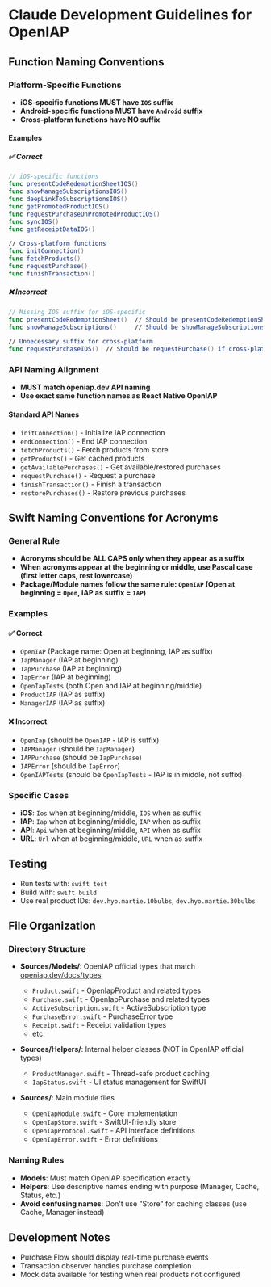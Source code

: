 # Claude Development Guidelines for OpenIAP

## Function Naming Conventions

### Platform-Specific Functions

- **iOS-specific functions MUST have `IOS` suffix**
- **Android-specific functions MUST have `Android` suffix**
- **Cross-platform functions have NO suffix**

#### Examples

##### ✅ Correct
```swift
// iOS-specific functions
func presentCodeRedemptionSheetIOS()
func showManageSubscriptionsIOS()
func deepLinkToSubscriptionsIOS()
func getPromotedProductIOS()
func requestPurchaseOnPromotedProductIOS()
func syncIOS()
func getReceiptDataIOS()

// Cross-platform functions
func initConnection()
func fetchProducts()
func requestPurchase()
func finishTransaction()
```

##### ❌ Incorrect
```swift
// Missing IOS suffix for iOS-specific
func presentCodeRedemptionSheet()  // Should be presentCodeRedemptionSheetIOS()
func showManageSubscriptions()     // Should be showManageSubscriptionsIOS()

// Unnecessary suffix for cross-platform
func requestPurchaseIOS()  // Should be requestPurchase() if cross-platform
```

### API Naming Alignment

- **MUST match openiap.dev API naming**
- **Use exact same function names as React Native OpenIAP**

#### Standard API Names
- `initConnection()` - Initialize IAP connection
- `endConnection()` - End IAP connection  
- `fetchProducts()` - Fetch products from store
- `getProducts()` - Get cached products
- `getAvailablePurchases()` - Get available/restored purchases
- `requestPurchase()` - Request a purchase
- `finishTransaction()` - Finish a transaction
- `restorePurchases()` - Restore previous purchases

## Swift Naming Conventions for Acronyms

### General Rule

- **Acronyms should be ALL CAPS only when they appear as a suffix**
- **When acronyms appear at the beginning or middle, use Pascal case (first letter caps, rest lowercase)**
- **Package/Module names follow the same rule: `OpenIAP` (Open at beginning = `Open`, IAP as suffix = `IAP`)**

### Examples

#### ✅ Correct

- `OpenIAP` (Package name: Open at beginning, IAP as suffix)
- `IapManager` (IAP at beginning)
- `IapPurchase` (IAP at beginning)
- `IapError` (IAP at beginning)
- `OpenIapTests` (both Open and IAP at beginning/middle)
- `ProductIAP` (IAP as suffix)
- `ManagerIAP` (IAP as suffix)

#### ❌ Incorrect

- `OpenIap` (should be `OpenIAP` - IAP is suffix)
- `IAPManager` (should be `IapManager`)
- `IAPPurchase` (should be `IapPurchase`)
- `IAPError` (should be `IapError`)
- `OpenIAPTests` (should be `OpenIapTests` - IAP is in middle, not suffix)

### Specific Cases

- **iOS**: `Ios` when at beginning/middle, `IOS` when as suffix
- **IAP**: `Iap` when at beginning/middle, `IAP` when as suffix  
- **API**: `Api` when at beginning/middle, `API` when as suffix
- **URL**: `Url` when at beginning/middle, `URL` when as suffix

## Testing

- Run tests with: `swift test`
- Build with: `swift build`
- Use real product IDs: `dev.hyo.martie.10bulbs`, `dev.hyo.martie.30bulbs`

## File Organization

### Directory Structure

- **Sources/Models/**: OpenIAP official types that match [openiap.dev/docs/types](https://www.openiap.dev/docs/types)
  - `Product.swift` - OpenIapProduct and related types
  - `Purchase.swift` - OpenIapPurchase and related types
  - `ActiveSubscription.swift` - ActiveSubscription type
  - `PurchaseError.swift` - PurchaseError type
  - `Receipt.swift` - Receipt validation types
  - etc.

- **Sources/Helpers/**: Internal helper classes (NOT in OpenIAP official types)
  - `ProductManager.swift` - Thread-safe product caching
  - `IapStatus.swift` - UI status management for SwiftUI

- **Sources/**: Main module files
  - `OpenIapModule.swift` - Core implementation
  - `OpenIapStore.swift` - SwiftUI-friendly store
  - `OpenIapProtocol.swift` - API interface definitions
  - `OpenIapError.swift` - Error definitions

### Naming Rules

- **Models**: Must match OpenIAP specification exactly
- **Helpers**: Use descriptive names ending with purpose (Manager, Cache, Status, etc.)
- **Avoid confusing names**: Don't use "Store" for caching classes (use Cache, Manager instead)

## Development Notes

- Purchase Flow should display real-time purchase events
- Transaction observer handles purchase completion
- Mock data available for testing when real products not configured
